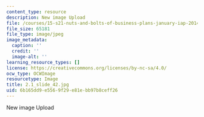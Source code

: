 ```yaml
---
content_type: resource
description: New image Upload
file: /courses/15-s21-nuts-and-bolts-of-business-plans-january-iap-2014/6b165dd9e5569f29e81ebb97b8ceff26_2.1_slide_42.jpg
file_size: 65181
file_type: image/jpeg
image_metadata:
  caption: ''
  credit: ''
  image-alt: ''
learning_resource_types: []
license: https://creativecommons.org/licenses/by-nc-sa/4.0/
ocw_type: OCWImage
resourcetype: Image
title: 2.1_slide_42.jpg
uid: 6b165dd9-e556-9f29-e81e-bb97b8ceff26
---
```

New image Upload
